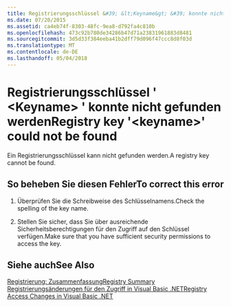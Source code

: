 ```yaml
---
title: Registrierungsschlüssel &#39; &lt;Keyname&gt; &#39; konnte nicht gefunden werden
ms.date: 07/20/2015
ms.assetid: ca4eb74f-8303-48fc-9ea8-d792fa4c810b
ms.openlocfilehash: 473c92b780de34286b47d71a23831961883d8481
ms.sourcegitcommit: 3d5d33f384eeba41b2dff79d096f47ccc8d8f03d
ms.translationtype: MT
ms.contentlocale: de-DE
ms.lasthandoff: 05/04/2018
---
```

# <a name="registry-key-39ltkeynamegt39-could-not-be-found"></a><span data-ttu-id="9e804-102">Registrierungsschlüssel &#39; &lt;Keyname&gt; &#39; konnte nicht gefunden werden</span><span class="sxs-lookup"><span data-stu-id="9e804-102">Registry key &#39;&lt;keyname&gt;&#39; could not be found</span></span>
<span data-ttu-id="9e804-103">Ein Registrierungsschlüssel kann nicht gefunden werden.</span><span class="sxs-lookup"><span data-stu-id="9e804-103">A registry key cannot be found.</span></span>  
  
## <a name="to-correct-this-error"></a><span data-ttu-id="9e804-104">So beheben Sie diesen Fehler</span><span class="sxs-lookup"><span data-stu-id="9e804-104">To correct this error</span></span>  
  
1.  <span data-ttu-id="9e804-105">Überprüfen Sie die Schreibweise des Schlüsselnamens.</span><span class="sxs-lookup"><span data-stu-id="9e804-105">Check the spelling of the key name.</span></span>  
  
2.  <span data-ttu-id="9e804-106">Stellen Sie sicher, dass Sie über ausreichende Sicherheitsberechtigungen für den Zugriff auf den Schlüssel verfügen.</span><span class="sxs-lookup"><span data-stu-id="9e804-106">Make sure that you have sufficient security permissions to access the key.</span></span>  
  
## <a name="see-also"></a><span data-ttu-id="9e804-107">Siehe auch</span><span class="sxs-lookup"><span data-stu-id="9e804-107">See Also</span></span>  
 [<span data-ttu-id="9e804-108">Registrierung: Zusammenfassung</span><span class="sxs-lookup"><span data-stu-id="9e804-108">Registry Summary</span></span>](../../visual-basic/language-reference/keywords/registry-summary.md)  
 [<span data-ttu-id="9e804-109">Registrierungsänderungen für den Zugriff in Visual Basic .NET</span><span class="sxs-lookup"><span data-stu-id="9e804-109">Registry Access Changes in Visual Basic .NET</span></span>](http://msdn.microsoft.com/library/b58f7687-f4db-448a-a865-07f62fd16fb2)
